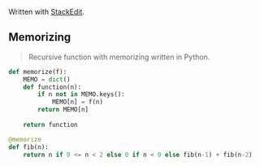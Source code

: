 ﻿

Written with [StackEdit](https://stackedit.io/).

## Memorizing

> Recursive function with memorizing written in Python.

```Python
def memorize(f):
	MEMO = dict()
	def function(n):
		if n not in MEMO.keys():
			MEMO[n] = f(n)
		return MEMO[n]
	
	return function

@memorize
def fib(n):
	return n if 0 <= n < 2 else 0 if n < 0 else fib(n-1) + fib(n-2)
```

